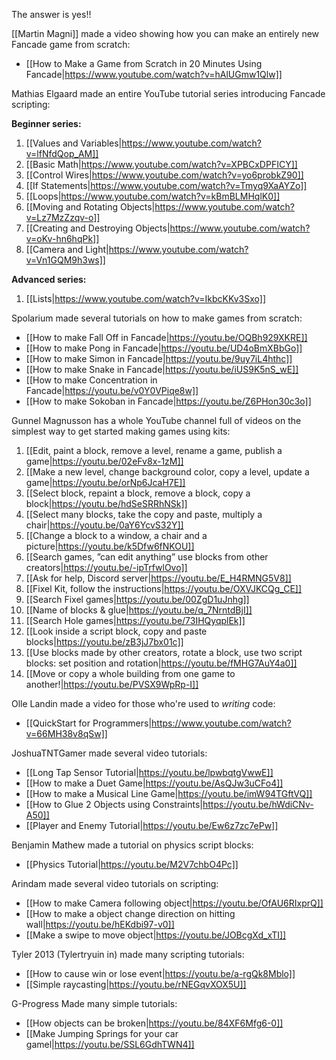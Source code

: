 The answer is yes!!

[[Martin Magni]] made a video showing how you can make an entirely new Fancade game from scratch:

* [[How to Make a Game from Scratch in 20 Minutes Using Fancade|https://www.youtube.com/watch?v=hAlUGmw1Qlw]]

Mathias Elgaard made an entire YouTube tutorial series introducing Fancade scripting:

**Beginner series:**
1. [[Values and Variables|https://www.youtube.com/watch?v=lfNfdQop_AM]]
2. [[Basic Math|https://www.youtube.com/watch?v=XPBCxDPFICY]]
3. [[Control Wires|https://www.youtube.com/watch?v=yo6probkZ90]]
4. [[If Statements|https://www.youtube.com/watch?v=Tmyq9XaAYZo]]
5. [[Loops|https://www.youtube.com/watch?v=kBmBLMHqlK0]]
6. [[Moving and Rotating Objects|https://www.youtube.com/watch?v=Lz7MzZzqv-o]]
7. [[Creating and Destroying Objects|https://www.youtube.com/watch?v=oKv-hn6hqPk]]
8. [[Camera and Light|https://www.youtube.com/watch?v=Vn1GQM9h3ws]]

**Advanced series:**
1. [[Lists|https://www.youtube.com/watch?v=IkbcKKv3Sxo]] 

Spolarium made several tutorials on how to make games from scratch:

* [[How to make Fall Off in Fancade|https://youtu.be/OQBh929XKRE]]
* [[How to make Pong in Fancade|https://youtu.be/UD4oBmXBbGo]]
* [[How to make Simon in Fancade|https://youtu.be/9uy7iL4hthc]]
* [[How to make Snake in Fancade|https://youtu.be/iUS9K5nS_wE]]
* [[How to make Concentration in Fancade|https://youtu.be/v0Y0VPiqe8w]]
* [[How to make Sokoban in Fancade|https://youtu.be/Z6PHon30c3o]]

Gunnel Magnusson has a whole YouTube channel full of videos on the simplest way to get started making games using kits:

1. [[Edit, paint a block, remove a level, rename a game, publish a game|https://youtu.be/02eFv8x-1zM]]
2. [[Make a new level, change background color, copy a level, update a game|https://youtu.be/orNp6JcaH7E]]
3. [[Select block, repaint a block, remove a block, copy a block|https://youtu.be/hdSeSRRhNSk]]
4. [[Select many blocks, take the copy and paste, multiply a chair|https://youtu.be/0aY6YcvS32Y]]
5. [[Change a block to a window, a chair and a picture|https://youtu.be/k5Dfw6fNKOU]]
6. [[Search games, ”can edit anything” use blocks from other creators|https://youtu.be/-ipTrfwlOvo]]
7. [[Ask for help, Discord server|https://youtu.be/E_H4RMNG5V8]] 
8. [[Fixel Kit, follow the instructions|https://youtu.be/OXVJKCQg_CE]]
9. [[Search Fixel games|https://youtu.be/00ZgD1uJnhg]] 
10. [[Name of blocks & glue|https://youtu.be/q_7NrntdBjI]]
11. [[Search Hole games|https://youtu.be/73IHQyqplEk]]
12. [[Look inside a script block, copy and paste blocks|https://youtu.be/zB3jJ7bx01c]]
13. [[Use blocks made by other creators, rotate a block, use two script blocks: set position and rotation|https://youtu.be/fMHG7AuY4a0]]
14. [[Move or copy a whole building from one game to another!|https://youtu.be/PVSX9WpRp-I]]

Olle Landin made a video for those who're used to *writing* code:

* [[QuickStart for Programmers|https://www.youtube.com/watch?v=66MH38v8qSw]]

JoshuaTNTGamer made several video tutorials:

* [[Long Tap Sensor Tutorial|https://youtu.be/lpwbqtgVwwE]]
* [[How to make a Duet Game|https://youtu.be/AsQJw3uCFo4]]
* [[How to make a Musical Line Game|https://youtu.be/imW94TGftVQ]]
* [[How to Glue 2 Objects using Constraints|https://youtu.be/hWdiCNv-A50]]
* [[Player and Enemy Tutorial|https://youtu.be/Ew6z7zc7ePw]]

Benjamin Mathew made a tutorial on physics script blocks:

* [[Physics Tutorial|https://youtu.be/M2V7chbO4Pc]]

Arindam made several video tutorials on scripting:

* [[How to make Camera following object|https://youtu.be/OfAU6RIxprQ]]
* [[How to make a object change direction on hitting wall|https://youtu.be/hEKdbi97-v0]]
* [[Make a swipe to move object|https://youtu.be/JOBcgXd_xTI]]

Tyler 2013 (Tylertryuin in) made many scripting tutorials:

* [[How to cause win or lose event|https://youtu.be/a-rgQk8Mblo]]
* [[Simple raycasting|https://youtu.be/rNEGqvXOX5U]]

G-Progress Made many simple tutorials:

* [[How objects can be broken|https://youtu.be/84XF6Mfg6-0]]
* [[Make Jumping Springs for your car gamel|https://youtu.be/SSL6GdhTWN4]]
